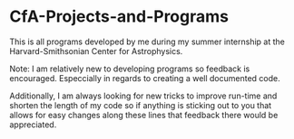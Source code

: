 # CfA-Projects-and-Programs
This is all programs developed by me during my summer internship at the Harvard-Smithsonian Center for Astrophysics.


Note: I am relatively new to developing programs so feedback is encouraged. Especcially in regards to creating a well documented code.

Additionally, I am always looking for new tricks to improve run-time and shorten the length of my code so if anything is sticking out to you that allows for easy changes along these lines that feedback there would be appreciated.
